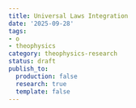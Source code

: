 ```yaml
---
title: Universal Laws Integration
date: '2025-09-28'
tags:
- o
- theophysics
category: theophysics-research
status: draft
publish_to:
  production: false
  research: true
  template: false
---
```


